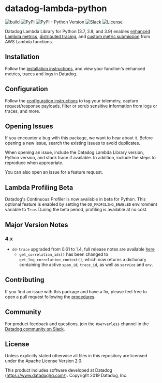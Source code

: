 # datadog-lambda-python

![build](https://github.com/DataDog/datadog-lambda-python/workflows/build/badge.svg)
[![PyPI](https://img.shields.io/pypi/v/datadog-lambda)](https://pypi.org/project/datadog-lambda/)
![PyPI - Python Version](https://img.shields.io/pypi/pyversions/datadog-lambda)
[![Slack](https://chat.datadoghq.com/badge.svg?bg=632CA6)](https://chat.datadoghq.com/)
[![License](https://img.shields.io/badge/license-Apache--2.0-blue)](https://github.com/DataDog/datadog-lambda-python/blob/main/LICENSE)

Datadog Lambda Library for Python (3.7, 3.8, and 3.9) enables [enhanced Lambda metrics](https://docs.datadoghq.com/serverless/enhanced_lambda_metrics), [distributed tracing](https://docs.datadoghq.com/serverless/distributed_tracing), and [custom metric submission](https://docs.datadoghq.com/serverless/custom_metrics) from AWS Lambda functions.

## Installation

Follow the [installation instructions](https://docs.datadoghq.com/serverless/installation/python/), and view your function's enhanced metrics, traces and logs in Datadog.

## Configuration

Follow the [configuration instructions](https://docs.datadoghq.com/serverless/configuration) to tag your telemetry, capture request/response payloads, filter or scrub sensitive information from logs or traces, and more.

## Opening Issues

If you encounter a bug with this package, we want to hear about it. Before opening a new issue, search the existing issues to avoid duplicates.

When opening an issue, include the Datadog Lambda Library version, Python version, and stack trace if available. In addition, include the steps to reproduce when appropriate.

You can also open an issue for a feature request.

## Lambda Profiling Beta

Datadog's Continuous Profiler is now available in beta for Python. This optional feature is enabled by setting the `DD_PROFILING_ENABLED` environment variable to `True`. During the beta period, profiling is available at no cost.

## Major Version Notes

### 4.x

- `dd-trace` upgraded from 0.61 to 1.4, full release notes are available [here](https://ddtrace.readthedocs.io/en/stable/release_notes.html#v1-0-0)
  - `get_correlation_ids()` has been changed to `get_log_correlation_context()`, which now returns a dictionary containing the active `span_id`, `trace_id`, as well as `service` and `env`.

## Contributing

If you find an issue with this package and have a fix, please feel free to open a pull request following the [procedures](CONTRIBUTING.md).

## Community

For product feedback and questions, join the `#serverless` channel in the [Datadog community on Slack](https://chat.datadoghq.com/).

## License

Unless explicitly stated otherwise all files in this repository are licensed under the Apache License Version 2.0.

This product includes software developed at Datadog (https://www.datadoghq.com/). Copyright 2019 Datadog, Inc.
